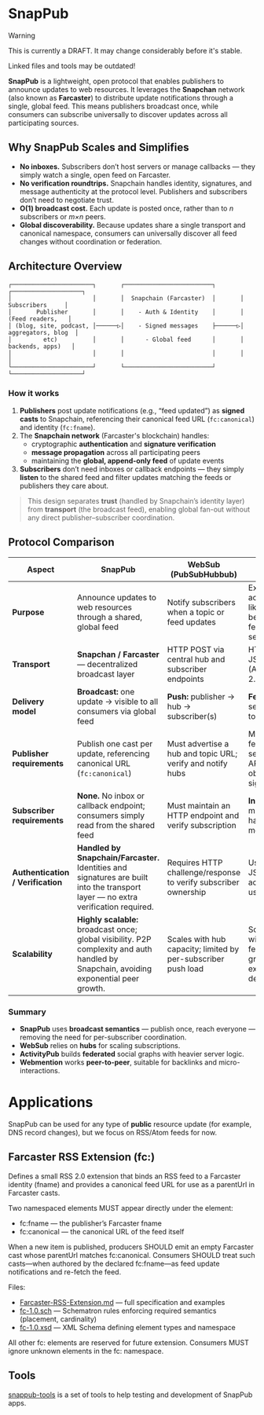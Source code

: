 # SnapPub

> [!WARNING]
> This is currently a DRAFT. It may change considerably before it's stable.
>
> Linked files and tools may be outdated!

**SnapPub** is a lightweight, open protocol that enables publishers to announce updates to web resources.
It leverages the **Snapchan** network (also known as **Farcaster**) to distribute update notifications through a single, global feed.
This means publishers broadcast once, while consumers can subscribe universally to discover updates across all participating sources.

## Why SnapPub Scales and Simplifies

- **No inboxes.** Subscribers don’t host servers or manage callbacks — they simply watch a single, open feed on Farcaster.  
- **No verification roundtrips.** Snapchain handles identity, signatures, and message authenticity at the protocol level. Publishers and subscribers don’t need to negotiate trust.  
- **O(1) broadcast cost.** Each update is posted once, rather than to *n* subscribers or *m×n* peers.  
- **Global discoverability.** Because updates share a single transport and canonical namespace, consumers can universally discover all feed changes without coordination or federation.

## Architecture Overview

```
┌───────────────────────┐       ┌─────────────────────────┐       ┌────────────────────┐
│                       │       │  Snapchain (Farcaster)  │       │    Subscribers     │
│       Publisher       │       │    - Auth & Identity    │       │   (Feed readers,   │
│ (blog, site, podcast, │──────▷│    - Signed messages    ├──────▷│ aggregators, blog  │
│         etc)          │       │      - Global feed      │       │  backends, apps)   │
│                       │       │                         │       │                    │
└───────────────────────┘       └─────────────────────────┘       └────────────────────┘
```

### How it works

1. **Publishers** post update notifications (e.g., “feed updated”) as **signed casts** to Snapchain, referencing their canonical feed URL (`fc:canonical`) and identity (`fc:fname`).  
2. The **Snapchain network** (Farcaster's blockchain) handles:
   - cryptographic **authentication** and **signature verification**  
   - **message propagation** across all participating peers  
   - maintaining the **global, append-only feed** of update events  
3. **Subscribers** don’t need inboxes or callback endpoints — they simply **listen** to the shared feed and filter updates matching the feeds or publishers they care about.

> This design separates **trust** (handled by Snapchain’s identity layer) from **transport** (the broadcast feed), enabling global fan-out without any direct publisher–subscriber coordination.

## Protocol Comparison

| **Aspect** | **SnapPub** | **WebSub (PubSubHubbub)** | **ActivityPub** | **Webmention** |
|-------------|--------------|-----------------------------|-----------------|----------------|
| **Purpose** | Announce updates to web resources through a shared, global feed | Notify subscribers when a topic or feed updates | Exchange activities (posts, likes, follows) between federated servers | Notify a target URL that it has been linked to |
| **Transport** | **Snapchan / Farcaster** — decentralized broadcast layer | HTTP POST via central hub and subscriber endpoints | HTTP(S) with JSON-LD (ActivityStreams 2.0) | Direct HTTP POST between sites |
| **Delivery model** | **Broadcast:** one update → visible to all consumers via global feed | **Push:** publisher → hub → subscriber(s) | **Federated:** peer servers deliver to inbox/outbox | **Point-to-point:** source → target |
| **Publisher requirements** | Publish one cast per update, referencing canonical URL (`fc:canonical`) | Must advertise a hub and topic URL; verify and notify hubs | Maintain a federated server with APIs, actor objects, and signatures | Must send POST notifications per linked target |
| **Subscriber requirements** | **None.** No inbox or callback endpoint; consumers simply read from the shared feed | Must maintain an HTTP endpoint and verify subscription | **Inbox required**; must store and handle messages | Must expose an HTTP endpoint to receive mentions |
| **Authentication / Verification** | **Handled by Snapchain/Farcaster.** Identities and signatures are built into the transport layer — no extra verification required. | Requires HTTP challenge/response to verify subscriber ownership | Uses signed JSON-LD activities (per user and server) | Optional manual verification of source content |
| **Scalability** | **Highly scalable:** broadcast once; global visibility. P2P complexity and auth handled by Snapchain, avoiding exponential peer growth. | Scales with hub capacity; limited by per-subscriber push load | Scales linearly with number of federated peers; grows exponentially in dense networks | Uncoordinated; scales poorly as connections multiply |

### Summary

- **SnapPub** uses **broadcast semantics** — publish once, reach everyone — removing the need for per-subscriber coordination.  
- **WebSub** relies on **hubs** for scaling subscriptions.  
- **ActivityPub** builds **federated** social graphs with heavier server logic.  
- **Webmention** works **peer-to-peer**, suitable for backlinks and micro-interactions.

# Applications

SnapPub can be used for any type of **public** resource update (for example, DNS record changes), but we focus on RSS/Atom feeds for now.

## Farcaster RSS Extension (fc:)

Defines a small RSS 2.0 extension that binds an RSS feed to a Farcaster identity (fname) and provides a canonical feed URL for use as a parentUrl in Farcaster casts.

Two namespaced elements MUST appear directly under the <channel> element:
- fc:fname — the publisher’s Farcaster fname
- fc:canonical — the canonical URL of the feed itself

When a new item is published, producers SHOULD emit an empty Farcaster cast whose parentUrl matches fc:canonical. Consumers SHOULD treat such casts—when authored by the declared fc:fname—as feed update notifications and re-fetch the feed.

Files:
- [Farcaster-RSS-Extension.md](Farcaster-RSS-Extension.md) — full specification and examples
- [fc-1.0.sch](fc-1.0.sch) — Schematron rules enforcing required semantics (placement, cardinality)
- [fc-1.0.xsd](fc-1.0.xsd) — XML Schema defining element types and namespace

All other fc: elements are reserved for future extension. Consumers MUST ignore unknown elements in the fc: namespace.

## Tools

[snappub-tools](https://github.com/vrypan/snappub-tools) is a set of tools to help testing and development of SnapPub apps.
